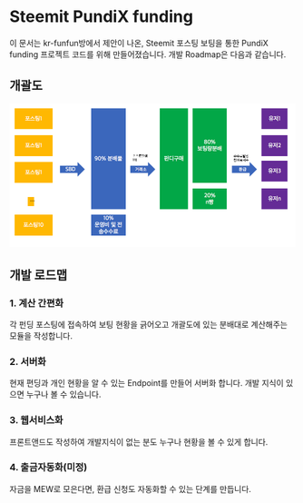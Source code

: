 # Steemit PundiX funding

이 문서는 kr-funfun방에서 제안이 나온, Steemit 포스팅 보팅을 통한 PundiX funding 프로젝트 코드를 위해 만들어졌습니다.
개발 Roadmap은 다음과 같습니다.

## 개괄도

![img/funding.png](img/funding.png)

## 개발 로드맵

### 1. 계산 간편화
각 펀딩 포스팅에 접속하여 보팅 현황을 긁어오고 개괄도에 있는 분배대로 계산해주는 모듈을 작성합니다.
### 2. 서버화
현재 편딩과 개인 현황을 알 수 있는 Endpoint를 만들어 서버화 합니다.
개발 지식이 있으면 누구나 볼 수 있습니다.
### 3. 웹서비스화
프론트앤드도 작성하여 개발지식이 없는 분도 누구나 현황을 볼 수 있게 합니다.
### 4. 출금자동화(미정)
자금을 MEW로 모은다면, 환급 신청도 자동화할 수 있는 단계를 만듭니다.
